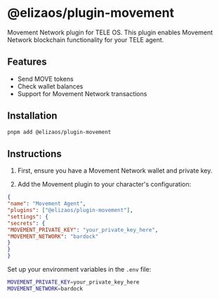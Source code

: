 # @elizaos/plugin-movement

Movement Network plugin for TELE OS. This plugin enables Movement Network blockchain functionality for your TELE agent.

## Features

- Send MOVE tokens
- Check wallet balances
- Support for Movement Network transactions

## Installation

```bash
pnpm add @elizaos/plugin-movement
```

## Instructions

1. First, ensure you have a Movement Network wallet and private key.

2. Add the Movement plugin to your character's configuration:

```json
{
"name": "Movement Agent",
"plugins": ["@elizaos/plugin-movement"],
"settings": {
"secrets": {
"MOVEMENT_PRIVATE_KEY": "your_private_key_here",
"MOVEMENT_NETWORK": "bardock"
}
}
}
```

Set up your environment variables in the `.env` file:

```bash
MOVEMENT_PRIVATE_KEY=your_private_key_here
MOVEMENT_NETWORK=bardock
```


